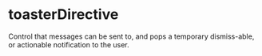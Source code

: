 # toasterDirective
Control that messages can be sent to, and pops a temporary dismiss-able, or actionable notification to the user.
